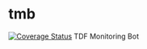 # tmb
[![Coverage Status](https://coveralls.io/repos/tdf/tmb/badge.svg?branch=master&service=github)](https://coveralls.io/github/tdf/tmb?branch=master)
TDF Monitoring Bot
